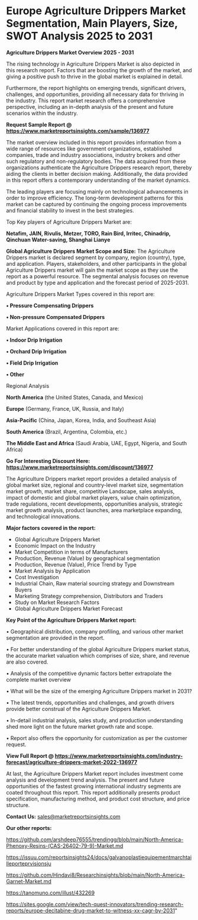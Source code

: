 # Europe Agriculture Drippers Market Segmentation, Main Players, Size, SWOT Analysis 2025 to 2031

<Strong> Agriculture Drippers Market Overview 2025 - 2031</strong>

The rising technology in Agriculture Drippers Market is also depicted in this research report. Factors that are boosting the growth of the market, and giving a positive push to thrive in the global market is explained in detail.

Furthermore, the report highlights on emerging trends, significant drivers, challenges, and opportunities, providing all necessary data for thriving in the industry. This report market research offers a comprehensive perspective, including an in-depth analysis of the present and future scenarios within the industry.

<strong>Request Sample Report @ <a href=https://www.marketreportsinsights.com/sample/136977>https://www.marketreportsinsights.com/sample/136977</a></strong>

The market overview included in this report provides information from a wide range of resources like government organizations, established companies, trade and industry associations, industry brokers and other such regulatory and non-regulatory bodies. The data acquired from these organizations authenticate the Agriculture Drippers research report, thereby aiding the clients in better decision making. Additionally, the data provided in this report offers a contemporary understanding of the market dynamics.

The leading players are focusing mainly on technological advancements in order to improve efficiency. The long-term development patterns for this market can be captured by continuing the ongoing process improvements and financial stability to invest in the best strategies.

Top Key players of Agriculture Drippers Market are:

<strong>Netafim, JAIN, Rivulis, Metzer, TORO, Rain Bird, Irritec, Chinadrip, Qinchuan Water-saving, Shanghai Lianye</strong>

<strong><b>Global Agriculture Drippers Market Scope and Size:</b></strong>
The Agriculture Drippers market is declared segment by company, region (country), type, and application. Players, stakeholders, and other participants in the global Agriculture Drippers market will gain the market scope as they use the report as a powerful resource. The segmental analysis focuses on revenue and product by type and application and the forecast period of 2025-2031.

Agriculture Drippers Market Types covered in this report are:

<strong>• Pressure Compensating Drippers

• Non-pressure Compensated Drippers</strong>

Market Applications covered in this report are:

<strong>• Indoor Drip Irrigation

• Orchard Drip Irrigation

• Field Drip Irrigation

• Other</strong> 

Regional Analysis

<strong>North America</strong> (the United States, Canada, and Mexico)

<strong>Europe</strong> (Germany, France, UK, Russia, and Italy)

<strong>Asia-Pacific</strong> (China, Japan, Korea, India, and Southeast Asia)

<strong>South America</strong> (Brazil, Argentina, Colombia, etc.)

<strong>The Middle East and Africa</strong> (Saudi Arabia, UAE, Egypt, Nigeria, and South Africa)

<strong>Go For Interesting Discount Here: <a href=https://www.marketreportsinsights.com/discount/136977>https://www.marketreportsinsights.com/discount/136977</a></strong>

The Agriculture Drippers market report provides a detailed analysis of global market size, regional and country-level market size, segmentation market growth, market share, competitive Landscape, sales analysis, impact of domestic and global market players, value chain optimization, trade regulations, recent developments, opportunities analysis, strategic market growth analysis, product launches, area marketplace expanding, and technological innovations.

<strong><b>Major factors covered in the report:</b></strong>
<ul>
  <li>Global Agriculture Drippers Market </li>
  <li>Economic Impact on the Industry</li>
  <li>Market Competition in terms of Manufacturers</li>
  <li>Production, Revenue (Value) by geographical segmentation</li>
  <li>Production, Revenue (Value), Price Trend by Type</li>
  <li>Market Analysis by Application</li>
  <li>Cost Investigation</li>
  <li>Industrial Chain, Raw material sourcing strategy and Downstream Buyers</li>
  <li>Marketing Strategy comprehension, Distributors and Traders</li>
  <li>Study on Market Research Factors</li>
  <li>Global Agriculture Drippers Market Forecast</li>
</ul>

<strong><b>Key Point of the Agriculture Drippers Market report:</b></strong>

• Geographical distribution, company profiling, and various other market segmentation are provided in the report.

• For better understanding of the global Agriculture Drippers market status, the accurate market valuation which comprises of size, share, and revenue are also covered.

• Analysis of the competitive dynamic factors better extrapolate the complete market overview

• What will be the size of the emerging Agriculture Drippers market in 2031?

• The latest trends, opportunities and challenges, and growth drivers provide better construal of the Agriculture Drippers Market.

• In-detail industrial analysis, sales study, and production understanding shed more light on the future market growth rate and scope.

• Report also offers the opportunity for customization as per the customer request.

<strong><b>View Full Report @ <a href=https://www.marketreportsinsights.com/industry-forecast/agriculture-drippers-market-2022-136977>https://www.marketreportsinsights.com/industry-forecast/agriculture-drippers-market-2022-136977</a></b></strong>


At last, the Agriculture Drippers Market report includes investment come analysis and development trend analysis. The present and future opportunities of the fastest growing international industry segments are coated throughout this report. This report additionally presents product specification, manufacturing method, and product cost structure, and price structure.

<strong>Contact Us:</strong>
sales@marketreportsinsights.com

<strong>Our other reports:</strong>

<a href=https://github.com/arshdeep76555/trendingg/blob/main/North-America-Phenoxy-Resins-(CAS-26402-79-9)-Market.md>https://github.com/arshdeep76555/trendingg/blob/main/North-America-Phenoxy-Resins-(CAS-26402-79-9)-Market.md</a>

<a href=https://issuu.com/reportsinsights24/docs/galvanoplastiequipementmarchtailleporteprvisionsju>https://issuu.com/reportsinsights24/docs/galvanoplastiequipementmarchtailleporteprvisionsju</a>

<a href=https://github.com/Hindavi8/Researchinsights/blob/main/North-America-Garnet-Market.md>https://github.com/Hindavi8/Researchinsights/blob/main/North-America-Garnet-Market.md</a>

<a href=https://tanomuno.com/illust/432269>https://tanomuno.com/illust/432269</a>

<a href=https://sites.google.com/view/tech-quest-innovators/trending-research-reports/europe-decitabine-drug-market-to-witness-xx-cagr-by-2031>https://sites.google.com/view/tech-quest-innovators/trending-research-reports/europe-decitabine-drug-market-to-witness-xx-cagr-by-2031</a>"
